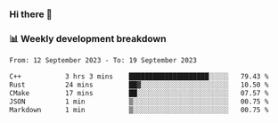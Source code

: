 ### Hi there 👋

### 📊 Weekly development breakdown
<!--START_SECTION:waka-->

```txt
From: 12 September 2023 - To: 19 September 2023

C++           3 hrs 3 mins    ████████████████████░░░░░   79.43 %
Rust          24 mins         ██▓░░░░░░░░░░░░░░░░░░░░░░   10.50 %
CMake         17 mins         ██░░░░░░░░░░░░░░░░░░░░░░░   07.57 %
JSON          1 min           ▒░░░░░░░░░░░░░░░░░░░░░░░░   00.75 %
Markdown      1 min           ▒░░░░░░░░░░░░░░░░░░░░░░░░   00.75 %
```

<!--END_SECTION:waka-->
